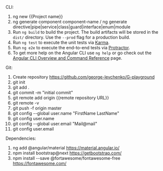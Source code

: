 CLI:
1) ng new {{Project name}}
2) ng generate component component-name / ng generate directive|pipe|service|class|guard|interface|enum|module
3) Run `ng build` to build the project. The build artifacts will be stored in the `dist/` directory. Use the `--prod` flag for a production build.
4) Run `ng test` to execute the unit tests via [Karma](https://karma-runner.github.io).
5) Run `ng e2e` to execute the end-to-end tests via [Protractor](http://www.protractortest.org/).
6) To get more help on the Angular CLI use `ng help` or go check out the [Angular CLI Overview and Command Reference](https://angular.io/cli) page.

Git:
1) Create repository https://github.com/george-levchenko/G-playground
2) git init
3) git add .
4) git commit -m "initial commit"
5) git remote add origin {{remote repository URL}}
6) git remote -v
7) git push -f origin master
8) git config --global user.name "FirstName LastName"
9) git config user.name
10) git config --global user.email "Mail@mail"
11) git config user.email

Dependencies:
1) ng add @angular/material https://material.angular.io/
2) npm install bootstrap@next https://getbootstrap.com/
3) npm install --save @fortawesome/fontawesome-free  https://fontawesome.com/
